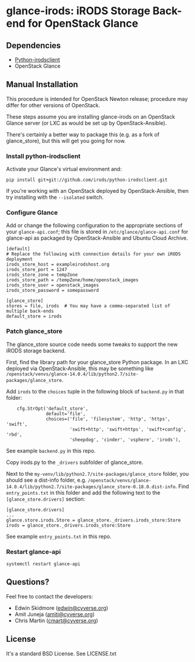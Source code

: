 # glance-irods: iRODS Storage Back-end for OpenStack Glance

## Dependencies
* [Python-irodsclient](https://pypi.python.org/pypi/python-irodsclient)
* OpenStack Glance

## Manual Installation

This procedure is intended for OpenStack Newton release; procedure may differ for other versions of OpenStack.

These steps assume you are installing glance-irods on an OpenStack Glance server (or LXC as would be set up by OpenStack-Ansible).

There's certainly a better way to package this (e.g. as a fork of glance_store), but this will get you going for now.

### Install python-irodsclient

Activate your Glance's virtual environment and:
```
pip install git+git://github.com/irods/python-irodsclient.git
```

If you're working with an OpenStack deployed by OpenStack-Ansible, then try installing with the `--isolated` switch.

### Configure Glance

Add or change the following configuration to the appropriate sections of your `glance-api.conf`; this file is stored in `/etc/glance/glance-api.conf` for glance-api as packaged by OpenStack-Ansible and Ubuntu Cloud Archive.

```
[default]
# Replace the following with connection details for your own iRODS deployment
irods_store_host = exampleirodshost.org
irods_store_port = 1247
irods_store_zone = tempZone
irods_store_path = /tempZone/home/openstack_images
irods_store_user = openstack_images
irods_store_password = somepassword

[glance_store]
stores = file, irods  # You may have a comma-separated list of multiple back-ends
default_store = irods
```

### Patch glance_store

The glance_store source code needs some tweaks to support the new iRODS storage backend.

First, find the library path for your glance_store Python package. In an LXC deployed via OpenStack-Ansible, this may be something like `/openstack/venvs/glance-14.0.4/lib/python2.7/site-packages/glance_store`.

Add `irods` to the `choices` tuple in the following block of `backend.py` in that folder:

```
    cfg.StrOpt('default_store',
               default='file',
               choices=('file', 'filesystem', 'http', 'https', 'swift',
                        'swift+http', 'swift+https', 'swift+config', 'rbd',
                        'sheepdog', 'cinder', 'vsphere', 'irods'),
```
See example `backend.py` in this repo.

Copy irods.py to the `_drivers` subfolder of glance_store.

Next to the `my-venv/lib/python2.7/site-packages/glance_store` folder, you should see a dist-info folder, e.g. `/openstack/venvs/glance-14.0.4/lib/python2.7/site-packages/glance_store-0.18.0.dist-info`. Find `entry_points.txt` in this folder and add the following text to the `[glance_store.drivers]` section:

```
[glance_store.drivers]
...
glance.store.irods.Store = glance_store._drivers.irods_store:Store
irods = glance_store._drivers.irods_store:Store
```

See example `entry_points.txt` in this repo.

### Restart glance-api

`systemctl restart glance-api`


## Questions?

Feel free to contact the developers:
- Edwin Skidmore (edwin@cyverse.org)
- Amit Juneja (amitj@cyverse.org)
- Chris Martin (cmart@cyverse.org)

## License

It's a standard BSD License. See LICENSE.txt
